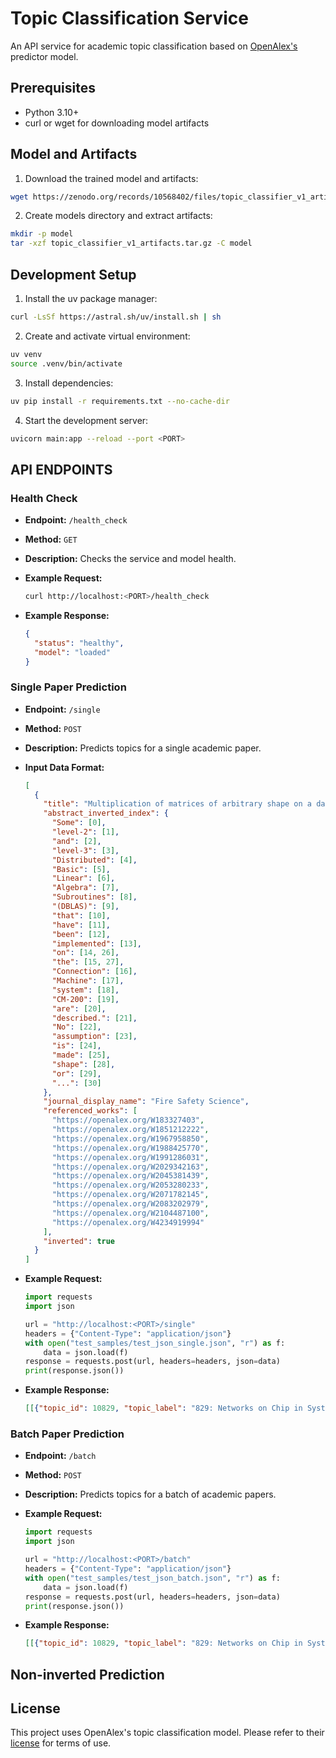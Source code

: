 # Topic Classification Service

An API service for academic topic classification based on [OpenAlex's](https://github.com/ourresearch/openalex-topic-classification/tree/main) predictor model.

## Prerequisites

- Python 3.10+
- curl or wget for downloading model artifacts
  
## Model and Artifacts

1. Download the trained model and artifacts:

```bash
wget https://zenodo.org/records/10568402/files/topic_classifier_v1_artifacts.tar.gz
```

2. Create models directory and extract artifacts:

```bash
mkdir -p model
tar -xzf topic_classifier_v1_artifacts.tar.gz -C model
```

## Development Setup

1. Install the uv package manager:

```bash
curl -LsSf https://astral.sh/uv/install.sh | sh
```

2. Create and activate virtual environment:

```bash
uv venv
source .venv/bin/activate
```

3. Install dependencies:

```bash
uv pip install -r requirements.txt --no-cache-dir
```

4. Start the development server:

```bash
uvicorn main:app --reload --port <PORT>
```

## API ENDPOINTS

### Health Check

- **Endpoint:** `/health_check`
- **Method:** `GET`
- **Description:** Checks the service and model health.
- **Example Request:**

  ```bash
  curl http://localhost:<PORT>/health_check
  ```

- **Example Response:**

  ```json
  {
    "status": "healthy",
    "model": "loaded"
  }
  ```

### Single Paper Prediction

- **Endpoint:** `/single`
- **Method:** `POST`
- **Description:** Predicts topics for a single academic paper.
- **Input Data Format:**

  ```json
  [
    {
      "title": "Multiplication of matrices of arbitrary shape on a data parallel computer",
      "abstract_inverted_index": {
        "Some": [0],
        "level-2": [1],
        "and": [2],
        "level-3": [3],
        "Distributed": [4],
        "Basic": [5],
        "Linear": [6],
        "Algebra": [7],
        "Subroutines": [8],
        "(DBLAS)": [9],
        "that": [10],
        "have": [11],
        "been": [12],
        "implemented": [13],
        "on": [14, 26],
        "the": [15, 27],
        "Connection": [16],
        "Machine": [17],
        "system": [18],
        "CM-200": [19],
        "are": [20],
        "described.": [21],
        "No": [22],
        "assumption": [23],
        "is": [24],
        "made": [25],
        "shape": [28],
        "or": [29],
        "...": [30]
      },
      "journal_display_name": "Fire Safety Science",
      "referenced_works": [
        "https://openalex.org/W183327403",
        "https://openalex.org/W1851212222",
        "https://openalex.org/W1967958850",
        "https://openalex.org/W1988425770",
        "https://openalex.org/W1991286031",
        "https://openalex.org/W2029342163",
        "https://openalex.org/W2045381439",
        "https://openalex.org/W2053280233",
        "https://openalex.org/W2071782145",
        "https://openalex.org/W2083202979",
        "https://openalex.org/W2104487100",
        "https://openalex.org/W4234919994"
      ],
      "inverted": true
    }
  ]
- **Example Request:**

  ```python
  import requests
  import json

  url = "http://localhost:<PORT>/single"
  headers = {"Content-Type": "application/json"}
  with open("test_samples/test_json_single.json", "r") as f:
      data = json.load(f)
  response = requests.post(url, headers=headers, json=data)
  print(response.json()) 
  ```

- **Example Response:**

    ```json
    [[{"topic_id": 10829, "topic_label": "829: Networks on Chip in System-on-Chip Design", "topic_score": 0.9978}, {"topic_id": 10054, "topic_label": "54: Parallel Computing and Performance Optimization", "topic_score": 0.9962}, {"topic_id": 11522, "topic_label": "1522: Design and Optimization of Field-Programmable Gate Arrays and Application-Specific Integrated Circuits", "topic_score": 0.9909}]]
    ```

### Batch Paper Prediction

- **Endpoint:** `/batch`
- **Method:** `POST`
- **Description:** Predicts topics for a batch of academic papers.
- **Example Request:**

  ```python
  import requests
  import json

  url = "http://localhost:<PORT>/batch"
  headers = {"Content-Type": "application/json"}
  with open("test_samples/test_json_batch.json", "r") as f:
      data = json.load(f)
  response = requests.post(url, headers=headers, json=data)
  print(response.json()) 
  ```

- **Example Response:**

  ```json
  [[{"topic_id": 10829, "topic_label": "829: Networks on Chip in System-on-Chip Design", "topic_score": 0.9978}, {"topic_id": 10054, "topic_label": "54: Parallel Computing and Performance Optimization", "topic_score": 0.9962}, {"topic_id": 11522, "topic_label": "1522: Design and Optimization of Field-Programmable Gate Arrays and Application-Specific Integrated Circuits", "topic_score": 0.9909}], [{"topic_id": 10110, "topic_label": "110: Seismicity and Tectonic Plate Interactions", "topic_score": 0.9995}, {"topic_id": 12157, "topic_label": "2157: Machine Learning for Mineral Prospectivity Mapping", "topic_score": 0.9933}, {"topic_id": 10399, "topic_label": "399: Characterization of Shale Gas Pore Structure", "topic_score": 0.991}]]
  ```

## Non-inverted Prediction

## License

This project uses OpenAlex's topic classification model. Please refer to their [license](https://github.com/ourresearch/openalex-topic-classification/blob/main/LICENSE) for terms of use.
